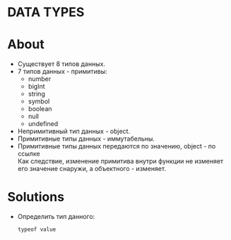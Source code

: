 # DATA TYPES

# About
- Существует 8 типов данных.
- 7 типов данных - примитивы:
  - number
  - bigInt
  - string
  - symbol
  - boolean
  - null
  - undefined
- Непримитивный тип данных - object.
- Примитивные типы данных - иммутабельны.
- Примитивные типы данных передаются по значению, object - по ссылке  
Как следствие, изменение примитива внутри функции не изменяет его значение снаружи, а объектного - изменяет.

# Solutions
- Определить тип данного:

  ```
  typeof value
  ```